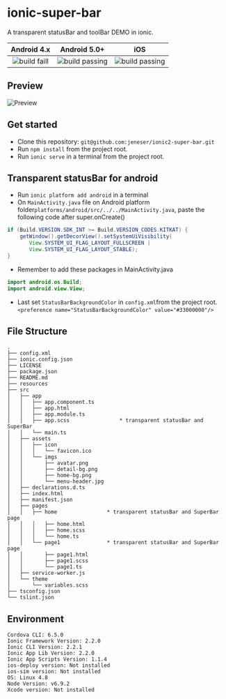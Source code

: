# ionic-super-bar
A transparent statusBar and toolBar DEMO in ionic.

|Android 4.x|Android 5.0+|iOS|
|:-:|:-:|:-:|
|![build faill](https://img.shields.io/badge/build-failing-red.svg)|![build passing](https://img.shields.io/badge/build-passing-brightgreen.svg)|![build passing](https://img.shields.io/badge/build-passing-brightgreen.svg)|

## Preview
<img src="https://github.com/jeneser/jeneser.github.io/blob/master/assets/images/ionic2-super-bar-demo.gif?raw=true" alt="Preview">

## Get started
* Clone this repository:  `git@github.com:jeneser/ionic2-super-bar.git`
* Run `npm install` from the project root.
* Run `ionic serve` in a terminal from the project root.

## Transparent statusBar for android
* Run `ionic platform add android` in a terminal
* On `MainActivity.java` file on Android platform folder`platforms/android/src/../../MainActivity.java`, paste the following code after super.onCreate()
```java
if (Build.VERSION.SDK_INT >= Build.VERSION_CODES.KITKAT) {
	getWindow().getDecorView().setSystemUiVisibility(
	   View.SYSTEM_UI_FLAG_LAYOUT_FULLSCREEN |
	   View.SYSTEM_UI_FLAG_LAYOUT_STABLE);
}
```
* Remember to add these packages in MainActivity.java
```java
import android.os.Build;
import android.view.View;
```
* Last set `StatusBarBackgroundColor` in `config.xml`from the project root.
`<preference name="StatusBarBackgroundColor" value="#33000000"/>`

## File Structure
```
.
├── config.xml
├── ionic.config.json
├── LICENSE
├── package.json
├── README.md
├── resources
├── src
│   ├── app
│   │   ├── app.component.ts
│   │   ├── app.html
│   │   ├── app.module.ts
│   │   ├── app.scss				* transparent statusBar and SuperBar
│   │   └── main.ts
│   ├── assets
│   │   ├── icon
│   │   │   └── favicon.ico
│   │   └── imgs
│   │       ├── avatar.png
│   │       ├── detail-bg.png
│   │       ├── home-bg.png
│   │       └── menu-header.jpg
│   ├── declarations.d.ts
│   ├── index.html
│   ├── manifest.json
│   ├── pages
│   │   ├── home				* transparent statusBar and SuperBar page
│   │   │   ├── home.html
│   │   │   ├── home.scss
│   │   │   └── home.ts
│   │   └── page1				* transparent statusBar and SuperBar page
│   │       ├── page1.html
│   │       ├── page1.scss
│   │       └── page1.ts
│   ├── service-worker.js
│   └── theme
│       └── variables.scss
├── tsconfig.json
└── tslint.json
```

## Environment
```
Cordova CLI: 6.5.0
Ionic Framework Version: 2.2.0
Ionic CLI Version: 2.2.1
Ionic App Lib Version: 2.2.0
Ionic App Scripts Version: 1.1.4
ios-deploy version: Not installed
ios-sim version: Not installed
OS: Linux 4.8
Node Version: v6.9.2
Xcode version: Not installed
```
